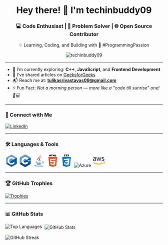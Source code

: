 <h1 align="center">Hey there! 👋 I'm techinbuddy09</h1>
<h3 align="center">💻 Code Enthusiast | 🧠 Problem Solver | 🌐 Open Source Contributor</h3>
<p align="center">✨ Learning, Coding, and Building with 💙 #ProgrammingPassion</p>

<p align="center">
  <img src="https://komarev.com/ghpvc/?username=techinbuddy09&label=Profile%20Views&color=0e75b6&style=flat" alt="techinbuddy09" />
</p>

---

- 🌱 I’m currently exploring: **C++**, **JavaScript**, and **Frontend Development**  
- 📝 I’ve shared articles on [GeeksforGeeks](https://www.geeksforgeeks.org/user/tulikasrivx6da/contributions/)  
- 📬 Reach me at: **tulikasrivastavas09@gmail.com**  
- ⚡ Fun Fact: _Not a morning person — more like a "code till sunrise" one! 🌙💻_

---

<h3>🔗 Connect with Me</h3>

<p>
  <a href="https://www.linkedin.com/in/tulika-srivastava-5b1a35244/" target="blank">
    <img align="center" src="https://raw.githubusercontent.com/rahuldkjain/github-profile-readme-generator/master/src/images/icons/Social/linked-in-alt.svg" alt="LinkedIn" height="30" width="40" />
  </a>
</p>

---

<h3>🛠️ Languages & Tools</h3>

<p>
  <img src="https://raw.githubusercontent.com/devicons/devicon/master/icons/c/c-original.svg" alt="C" width="40" height="40"/>
  <img src="https://raw.githubusercontent.com/devicons/devicon/master/icons/cplusplus/cplusplus-original.svg" alt="C++" width="40" height="40"/>
  <img src="https://raw.githubusercontent.com/devicons/devicon/master/icons/java/java-original.svg" alt="Java" width="40" height="40"/>
  <img src="https://raw.githubusercontent.com/devicons/devicon/master/icons/html5/html5-original-wordmark.svg" alt="HTML" width="40" height="40"/>
  <img src="https://raw.githubusercontent.com/devicons/devicon/master/icons/css3/css3-original-wordmark.svg" alt="CSS" width="40" height="40"/>
  <img src="https://www.vectorlogo.zone/logos/microsoft_azure/microsoft_azure-icon.svg" alt="Azure" width="40" height="40"/>
  <img src="https://raw.githubusercontent.com/devicons/devicon/master/icons/amazonwebservices/amazonwebservices-original-wordmark.svg" alt="AWS" width="40" height="40"/>
</p>

---

<h3>🏆 GitHub Trophies</h3>
<p align="left">
  <a href="https://github.com/ryo-ma/github-profile-trophy">
    <img src="https://github-profile-trophy.vercel.app/?username=techinbuddy09" alt="Trophies" />
  </a>
</p>

---

<h3>📊 GitHub Stats</h3>

<p>
  <img align="left" src="https://github-readme-stats.vercel.app/api/top-langs?username=techinbuddy09&show_icons=true&locale=en&layout=compact" alt="Top Languages" />
</p>

<p>&nbsp;
  <img align="center" src="https://github-readme-stats.vercel.app/api?username=techinbuddy09&show_icons=true&locale=en" alt="GitHub Stats" />
</p>

<p>
  <img align="center" src="https://github-readme-streak-stats.herokuapp.com/?user=techinbuddy09" alt="GitHub Streak" />
</p>
